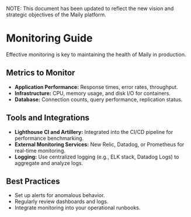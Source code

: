 NOTE: This document has been updated to reflect the new vision and strategic objectives of the Maily platform.

# Monitoring Guide

Effective monitoring is key to maintaining the health of Maily in production.

## Metrics to Monitor

- **Application Performance:** Response times, error rates, throughput.
- **Infrastructure:** CPU, memory usage, and disk I/O for containers.
- **Database:** Connection counts, query performance, replication status.

## Tools and Integrations

- **Lighthouse CI and Artillery:** Integrated into the CI/CD pipeline for performance benchmarking.
- **External Monitoring Services:** New Relic, Datadog, or Prometheus for real-time monitoring.
- **Logging:** Use centralized logging (e.g., ELK stack, Datadog Logs) to aggregate and analyze logs.

## Best Practices

- Set up alerts for anomalous behavior.
- Regularly review dashboards and logs.
- Integrate monitoring into your operational runbooks. 